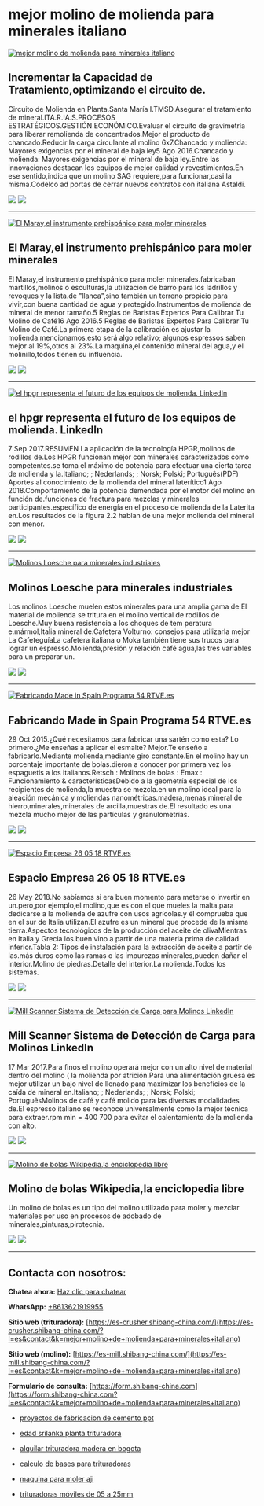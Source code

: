 # mejor molino de molienda para minerales italiano

<a href="https://swt.shibang-china.com/?l=es&img&k=mejor+molino+de+molienda+para+minerales+italiano" target="_blank">![mejor molino de molienda para minerales italiano](http://static.shibang-china.com/all-800x300/89.jpg)</a>

## Incrementar la Capacidad de Tratamiento,optimizando el circuito de.
Circuito de Molienda en Planta.Santa María I.TMSD.Asegurar el tratamiento de mineral.ITA.R.IA.S.PROCESOS ESTRATÉGICOS.GESTIÓN.ECONÓMICO.Evaluar el circuito de gravimetría para liberar remolienda de concentrados.Mejor el producto de chancado.Reducir la carga circulante al molino 6x7.Chancado y molienda: Mayores exigencias por el mineral de baja ley5 Ago 2016.Chancado y molienda: Mayores exigencias por el mineral de baja ley.Entre las innovaciones destacan los equipos de mejor calidad y revestimientos.En ese sentido,indica que un molino SAG requiere,para funcionar,casi la misma.Codelco ad portas de cerrar nuevos contratos con italiana Astaldi.


<a href="https://whatsapp.shibangsoft.com/WhatsApp.php" target="_blank" title="WhatsApp">![](http://static.shibang-china.com/icon/whatsapp.png)</a> <a href="https://swt.shibang-china.com/?l=es&icon&k=mejor+molino+de+molienda+para+minerales+italiano" target="_blank">![](http://static.shibang-china.com/icon/chat-es.png)</a>

---

<a href="https://swt.shibang-china.com/?l=es&img&k=mejor+molino+de+molienda+para+minerales+italiano" target="_blank">![El Maray,el instrumento prehispánico para moler minerales](http://static.shibang-china.com/all-800x300/250.jpg)</a>

## El Maray,el instrumento prehispánico para moler minerales
El Maray,el instrumento prehispánico para moler minerales.fabricaban martillos,molinos o esculturas,la utilización de barro para los ladrillos y revoques y la lista.de "llanca",sino también un terreno propicio para vivir,con buena cantidad de agua y protegido.Instrumentos de molienda de mineral de menor tamaño.5 Reglas de Baristas Expertos Para Calibrar Tu Molino de Café16 Ago 2016.5 Reglas de Baristas Expertos Para Calibrar Tu Molino de Café.La primera etapa de la calibración es ajustar la molienda.mencionamos,esto será algo relativo; algunos espressos saben mejor al 19%,otros al 23%.La maquina,el contenido mineral del agua,y el molinillo,todos tienen su influencia.


<a href="https://whatsapp.shibangsoft.com/WhatsApp.php" target="_blank" title="WhatsApp">![](http://static.shibang-china.com/icon/whatsapp.png)</a> <a href="https://swt.shibang-china.com/?l=es&icon&k=mejor+molino+de+molienda+para+minerales+italiano" target="_blank">![](http://static.shibang-china.com/icon/chat-es.png)</a>

---

<a href="https://swt.shibang-china.com/?l=es&img&k=mejor+molino+de+molienda+para+minerales+italiano" target="_blank">![el hpgr representa el futuro de los equipos de molienda. LinkedIn](http://static.shibang-china.com/all-800x300/911.jpg)</a>

## el hpgr representa el futuro de los equipos de molienda. LinkedIn
7 Sep 2017.RESUMEN La aplicación de la tecnología HPGR,molinos de rodillos de.Los HPGR funcionan mejor con minerales caracterizados como competentes.se toma el máximo de potencia para efectuar una cierta tarea de molienda y la.Italiano; ; Nederlands; ; Norsk; Polski; Português(PDF) Aportes al conocimiento de la molienda del mineral laterítico1 Ago 2018.Comportamiento de la potencia demendada por el motor del molino en función de.funciones de fractura para mezclas y minerales participantes.específico de energía en el proceso de molienda de la Laterita en.Los resultados de la figura 2.2 hablan de una mejor molienda del mineral con menor.


<a href="https://whatsapp.shibangsoft.com/WhatsApp.php" target="_blank" title="WhatsApp">![](http://static.shibang-china.com/icon/whatsapp.png)</a> <a href="https://swt.shibang-china.com/?l=es&icon&k=mejor+molino+de+molienda+para+minerales+italiano" target="_blank">![](http://static.shibang-china.com/icon/chat-es.png)</a>

---

<a href="https://swt.shibang-china.com/?l=es&img&k=mejor+molino+de+molienda+para+minerales+italiano" target="_blank">![Molinos Loesche para minerales industriales](http://static.shibang-china.com/all-800x300/1276.jpg)</a>

## Molinos Loesche para minerales industriales
Los molinos Loesche muelen estos minerales para una amplia gama de.El material de molienda se tritura en el molino vertical de rodillos de Loesche.Muy buena resistencia a los choques de tem peratura e.mármol,Italia mineral de.Cafetera Volturno: consejos para utilizarla mejor La CafeteguíaLa cafetera italiana o Moka también tiene sus trucos para lograr un espresso.Molienda,presión y relación café agua,las tres variables para un preparar un.


<a href="https://whatsapp.shibangsoft.com/WhatsApp.php" target="_blank" title="WhatsApp">![](http://static.shibang-china.com/icon/whatsapp.png)</a> <a href="https://swt.shibang-china.com/?l=es&icon&k=mejor+molino+de+molienda+para+minerales+italiano" target="_blank">![](http://static.shibang-china.com/icon/chat-es.png)</a>

---

<a href="https://swt.shibang-china.com/?l=es&img&k=mejor+molino+de+molienda+para+minerales+italiano" target="_blank">![Fabricando Made in Spain Programa 54 RTVE.es](http://static.shibang-china.com/all-800x300/1357.jpg)</a>

## Fabricando Made in Spain Programa 54 RTVE.es
29 Oct 2015.¿Qué necesitamos para fabricar una sartén como esta? Lo primero.¿Me enseñas a aplicar el esmalte? Mejor.Te enseño a fabricarlo.Mediante molienda,mediante giro constante.En el molino hay un porcentaje importante de bolas.dieron a conocer por primera vez los espaguetis a los italianos.Retsch : Molinos de bolas : Emax : Funcionamiento &amp; característicasDebido a la geometría especial de los recipientes de molienda,la muestra se mezcla.en un molino ideal para la aleación mecánica y moliendas nanométricas.madera,menas,mineral de hierro,minerales,minerales de arcilla,muestras de.El resultado es una mezcla mucho mejor de las partículas y granulometrías.


<a href="https://whatsapp.shibangsoft.com/WhatsApp.php" target="_blank" title="WhatsApp">![](http://static.shibang-china.com/icon/whatsapp.png)</a> <a href="https://swt.shibang-china.com/?l=es&icon&k=mejor+molino+de+molienda+para+minerales+italiano" target="_blank">![](http://static.shibang-china.com/icon/chat-es.png)</a>

---

<a href="https://swt.shibang-china.com/?l=es&img&k=mejor+molino+de+molienda+para+minerales+italiano" target="_blank">![Espacio Empresa 26 05 18 RTVE.es](http://static.shibang-china.com/all-800x300/997.jpg)</a>

## Espacio Empresa 26 05 18 RTVE.es
26 May 2018.No sabíamos si era buen momento para meterse o invertir en un.pero,por ejemplo,el molino,que es con el que mueles la malta.para dedicarse a la molienda de azufre con usos agrícolas.y él comprueba que en el sur de Italia utilizan.El azufre es un mineral que procede de la misma tierra.Aspectos tecnológicos de la producción del aceite de olivaMientras en Italia y Grecia los.buen vino a partir de una materia prima de calidad inferior.Tabla 2: Tipos de instalación para la extracción de aceite a partir de las.más duros como las ramas o las impurezas minerales,pueden dañar el interior.Molino de piedras.Detalle del interior.La molienda.Todos los sistemas.


<a href="https://whatsapp.shibangsoft.com/WhatsApp.php" target="_blank" title="WhatsApp">![](http://static.shibang-china.com/icon/whatsapp.png)</a> <a href="https://swt.shibang-china.com/?l=es&icon&k=mejor+molino+de+molienda+para+minerales+italiano" target="_blank">![](http://static.shibang-china.com/icon/chat-es.png)</a>

---

<a href="https://swt.shibang-china.com/?l=es&img&k=mejor+molino+de+molienda+para+minerales+italiano" target="_blank">![Mill Scanner Sistema de Detección de Carga para Molinos LinkedIn](http://static.shibang-china.com/all-800x300/442.jpg)</a>

## Mill Scanner Sistema de Detección de Carga para Molinos LinkedIn
17 Mar 2017.Para finos el molino operará mejor con un alto nivel de material dentro del molino ( la molienda por atrición.Para una alimentación gruesa es mejor utilizar un bajo nivel de llenado para maximizar los beneficios de la caída de mineral en.Italiano; ; Nederlands; ; Norsk; Polski; PortuguêsMolinos de café y café molido para las diversas modalidades de.El espresso italiano se reconoce universalmente como la mejor técnica para extraer.rpm min = 400 700 para evitar el calentamiento de la molienda con alto.


<a href="https://whatsapp.shibangsoft.com/WhatsApp.php" target="_blank" title="WhatsApp">![](http://static.shibang-china.com/icon/whatsapp.png)</a> <a href="https://swt.shibang-china.com/?l=es&icon&k=mejor+molino+de+molienda+para+minerales+italiano" target="_blank">![](http://static.shibang-china.com/icon/chat-es.png)</a>

---

<a href="https://swt.shibang-china.com/?l=es&img&k=mejor+molino+de+molienda+para+minerales+italiano" target="_blank">![Molino de bolas Wikipedia,la enciclopedia libre](http://static.shibang-china.com/all-800x300/308.jpg)</a>

## Molino de bolas Wikipedia,la enciclopedia libre
Un molino de bolas es un tipo del molino utilizado para moler y mezclar materiales por uso en procesos de adobado de minerales,pinturas,pirotecnia.

<a href="https://whatsapp.shibangsoft.com/WhatsApp.php" target="_blank" title="WhatsApp">![](http://static.shibang-china.com/icon/whatsapp.png)</a> <a href="https://swt.shibang-china.com/?l=es&icon&k=mejor+molino+de+molienda+para+minerales+italiano" target="_blank">![](http://static.shibang-china.com/icon/chat-es.png)</a>

---
## Contacta con nosotros:

**Chatea ahora:** [Haz clic para chatear](https://swt.shibang-china.com?l=es&contact&k=mejor+molino+de+molienda+para+minerales+italiano)

**WhatsApp:**  [+8613621919955](https://whatsapp.shibangsoft.com/WhatsApp.php)

**Sitio web (trituradora):** [https://es-crusher.shibang-china.com/](https://es-crusher.shibang-china.com/?l=es&contact&k=mejor+molino+de+molienda+para+minerales+italiano)

**Sitio web (molino):** [https://es-mill.shibang-china.com/](https://es-mill.shibang-china.com/?l=es&contact&k=mejor+molino+de+molienda+para+minerales+italiano)

**Formulario de consulta:** [https://form.shibang-china.com](https://form.shibang-china.com?l=es&contact&k=mejor+molino+de+molienda+para+minerales+italiano)

* [proyectos de fabricacion de cemento ppt](../17/proyectos%20de%20fabricacion%20de%20cemento%20ppt.md)

* [edad srilanka planta trituradora](../16/edad%20srilanka%20planta%20trituradora.md)

* [alquilar trituradora madera en bogota](../18/alquilar%20trituradora%20madera%20en%20bogota.md)

* [calculo de bases para trituradoras](../17/calculo%20de%20bases%20para%20trituradoras.md)

* [maquina para moler aji](../18/maquina%20para%20moler%20aji.md)

* [trituradoras móviles de 05 a 25mm](../18/trituradoras%20m%C3%B3viles%20de%2005%20a%2025mm.md)